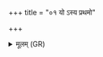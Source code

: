 +++
title = "०१ यो ऽस्य प्रथमो"

+++
<details><summary>मूलम् (GR)</summary>

यो ऽस्य प्रथमो ऽपानः । सा पौर्णमासी ।  
यो ऽस्य द्वितीयो ऽपानः । साष्टका ।  
यो ऽस्य तृतीयो ऽपानः । सामावास्या ।  
यो ऽस्य चतुर्थो ऽपानः । सा श्रद्धा ।  
यो ऽस्य पञ्चमो ऽपानः । सा दीक्षा ।  
यो ऽस्य षष्ठो ऽपानः । स यज्ञः ।  
यो ऽस्य सप्तमो ऽपानः । स वषट्कारः ।  
यो ऽस्य प्रथमो व्यानः । सेयं भूमिः ।  
यो ऽस्य द्वितीयो व्यानः । तद् अन्तरिक्षम् ।  
यो ऽस्य तृतीयो व्यानः । स द्यौः ।  
यो ऽस्य चतुर्थो व्यानः । तानि नक्षत्राणि ।  
यो ऽस्य पञ्चमो व्यानः । त ऋतवः ।  
यो ऽस्य षष्ठो व्यानः । त आर्तवाः ।  
यो ऽस्य सप्तमो व्यानः । स संवत्सरः ।  
समानं अर्थं परि यन्ति देवा इति  
संवत्सरं वावैतद् ऋतवो *ऽनु परि यन्ति ।  
यद् आदित्यम् अभि सं विशन्तीति  
पौर्णमासीं चैव तद् अमावास्यां चाभि सं विशन्ति ।  
तद् एकं रूपम् अमृतत्वम् एषाम् इत्य् आहुतिर् एव ।  
रूपंरूपं तपसा वर्धमाना इत्य् अहोरात्रे एव ।  
यो ऽस्य दक्षिणः कर्णः सो ऽयम् अग्निर् यः सव्यः सो ऽयं पवमानः ।  
यद् अस्य दक्षिणम् अक्षि तद् असाव् आदित्यो यत् सव्यं तद् असौ चन्द्रमाः ।  
दितिश् चादितिश् च शीर्षकपाले संवत्सरः शिरो ऽहोरात्रे नासिके ।  
रात्र्या पराङ् अह्ना प्रत्यङ् नमो व्रात्याय ॥
</details>